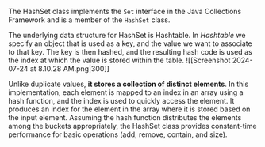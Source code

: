 The HashSet class implements the `Set` interface in the Java Collections Framework and is a member of the `HashSet` class. 

The underlying data structure for HashSet is Hashtable. In *Hashtable* we specify an object that is used as a key, and the value we want to associate to that key. The key is then hashed, and the resulting hash code is used as the index at which the value is stored within the table.
![[Screenshot 2024-07-24 at 8.10.28 AM.png|300]]

Unlike duplicate values, **it stores a collection of distinct elements**. In this implementation, each element is mapped to an index in an array using a hash function, and the index is used to quickly access the element. It produces an index for the element in the array where it is stored based on the input element. Assuming the hash function distributes the elements among the buckets appropriately, the HashSet class provides constant-time performance for basic operations (add, remove, contain, and size).